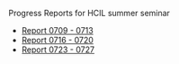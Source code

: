 Progress Reports for HCIL summer seminar

* [Report 0709 - 0713](report/week-0709-0713.md)
* [Report 0716 - 0720](report/week-0716-0720.md)
* [Report 0723 - 0727](report/week-0723-0727.md)
